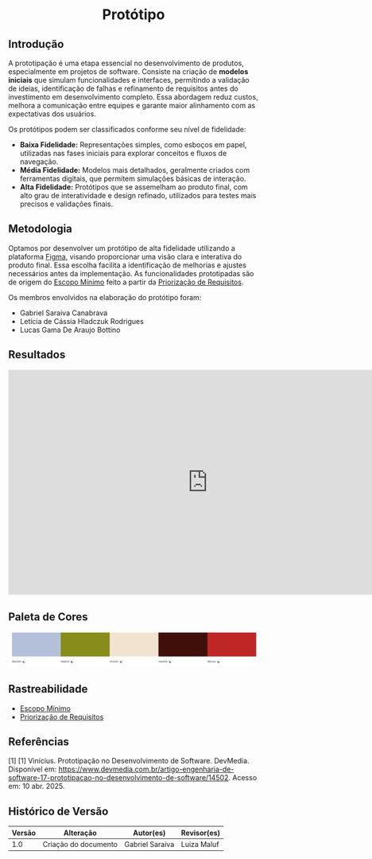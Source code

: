 <center>

# __Protótipo__

</center>

## __Introdução__


A prototipação é uma etapa essencial no desenvolvimento de produtos, especialmente em projetos de software. Consiste na criação de __modelos iniciais__ que simulam funcionalidades e interfaces, permitindo a validação de ideias, identificação de falhas e refinamento de requisitos antes do investimento em desenvolvimento completo. Essa abordagem reduz custos, melhora a comunicação entre equipes e garante maior alinhamento com as expectativas dos usuários.


Os protótipos podem ser classificados conforme seu nível de fidelidade:


- **Baixa Fidelidade:** Representações simples, como esboços em papel, utilizadas nas fases iniciais para explorar conceitos e fluxos de navegação.</li>
- **Média Fidelidade:** Modelos mais detalhados, geralmente criados com ferramentas digitais, que permitem simulações básicas de interação.</li>
- **Alta Fidelidade:** Protótipos que se assemelham ao produto final, com alto grau de interatividade e design refinado, utilizados para testes mais precisos e validações finais.


## __Metodologia__


Optamos por desenvolver um protótipo de alta fidelidade utilizando a plataforma <a href="figma.com">Figma</a>, visando proporcionar uma visão clara e interativa do produto final. Essa escolha facilita a identificação de melhorias e ajustes necessários antes da implementação. As funcionalidades prototipadas são de origem do [Escopo Mínimo](1.5.8.Escopo-minimo.md) feito a partir da [Priorização de Requisitos](1.5.7.Priorizacao.md).

Os membros envolvidos na elaboração do protótipo foram:

- Gabriel Saraiva Canabrava</li>
- Letícia de Cássia Hladczuk Rodrigues</li>
- Lucas Gama De Araujo Bottino</li>
</ul>

## __Resultados__

<iframe style="border: 1px solid rgba(0, 0, 0, 0.1);" width="800" height="450" src="https://embed.figma.com/proto/32O4uTBCfRh2z1EiprOExd/EuMeAmo?node-id=14-60&p=f&scaling=min-zoom&content-scaling=fixed&page-id=0%3A1&starting-point-node-id=14%3A60&embed-host=share" allowfullscreen></iframe>

## __Paleta de Cores__

![Paleta de Cores](../assets/prototipação/paleta.png)

## __Rastreabilidade__

- [Escopo Mínimo](1.5.8.Escopo-minimo.md) 
- [Priorização de Requisitos](1.5.7.Priorizacao.md)


## __Referências__

[1] [1] Vinícius. Prototipação no Desenvolvimento de Software. DevMedia. Disponível em: https://www.devmedia.com.br/artigo-engenharia-de-software-17-prototipacao-no-desenvolvimento-de-software/14502. Acesso em: 10 abr. 2025.

## __Histórico de Versão__

| Versão | Alteração                 | Autor(es)      | Revisor(es)   |
| ------ | ------------------------- | -------------- | ------------- |
| 1.0    | Criação do documento      | Gabriel Saraiva    | Luiza Maluf |
